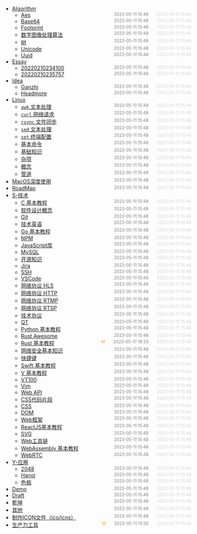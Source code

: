 - [Algorithm](Algorithm)
  - [Aes](Algorithm/aes)<span style="font-size:.8em;float:right"><span style="color:orange"></span><span style="padding-left:2em;color:gray;">2023-05-11 15:48</span><span style="padding-left:2em;color:lightgray;">2023-05-11 15:48</span></span>
  - [Base64](Algorithm/base64)<span style="font-size:.8em;float:right"><span style="color:orange"></span><span style="padding-left:2em;color:gray;">2023-05-11 15:48</span><span style="padding-left:2em;color:lightgray;">2023-05-11 15:48</span></span>
  - [Footprint](Algorithm/footprint)<span style="font-size:.8em;float:right"><span style="color:orange"></span><span style="padding-left:2em;color:gray;">2023-05-11 15:48</span><span style="padding-left:2em;color:lightgray;">2023-05-11 15:48</span></span>
  - [数字图像处理算法](Algorithm/image)<span style="font-size:.8em;float:right"><span style="color:orange"></span><span style="padding-left:2em;color:gray;">2023-05-11 15:48</span><span style="padding-left:2em;color:lightgray;">2023-05-11 15:48</span></span>
  - [树](Algorithm/tree)<span style="font-size:.8em;float:right"><span style="color:orange"></span><span style="padding-left:2em;color:gray;">2023-05-11 15:48</span><span style="padding-left:2em;color:lightgray;">2023-05-11 15:48</span></span>
  - [Unicode](Algorithm/unicode)<span style="font-size:.8em;float:right"><span style="color:orange"></span><span style="padding-left:2em;color:gray;">2023-05-11 15:48</span><span style="padding-left:2em;color:lightgray;">2023-05-11 15:48</span></span>
  - [Uuid](Algorithm/uuid)<span style="font-size:.8em;float:right"><span style="color:orange"></span><span style="padding-left:2em;color:gray;">2023-05-11 15:48</span><span style="padding-left:2em;color:lightgray;">2023-05-11 15:48</span></span>
- [Essay](Essay)
  - [20220210234100](Essay/20220210234100)<span style="font-size:.8em;float:right"><span style="color:orange"></span><span style="padding-left:2em;color:gray;">2023-05-11 15:48</span><span style="padding-left:2em;color:lightgray;">2023-05-11 15:48</span></span>
  - [20220210235757](Essay/20220210235757)<span style="font-size:.8em;float:right"><span style="color:orange"></span><span style="padding-left:2em;color:gray;">2023-05-11 15:48</span><span style="padding-left:2em;color:lightgray;">2023-05-11 15:48</span></span>
- [Idea](Idea)
  - [Ganzhi](Idea/ganzhi)<span style="font-size:.8em;float:right"><span style="color:orange"></span><span style="padding-left:2em;color:gray;">2023-05-11 15:48</span><span style="padding-left:2em;color:lightgray;">2023-05-11 15:48</span></span>
  - [Headmore](Idea/headmore)<span style="font-size:.8em;float:right"><span style="color:orange"></span><span style="padding-left:2em;color:gray;">2023-05-11 15:48</span><span style="padding-left:2em;color:lightgray;">2023-05-11 15:48</span></span>
- [Linux](Linux)
  - [`awk` 文本处理](Linux/awk)<span style="font-size:.8em;float:right"><span style="color:orange"></span><span style="padding-left:2em;color:gray;">2023-05-11 15:48</span><span style="padding-left:2em;color:lightgray;">2023-05-11 15:48</span></span>
  - [`curl` 网络请求](Linux/curl)<span style="font-size:.8em;float:right"><span style="color:orange"></span><span style="padding-left:2em;color:gray;">2023-05-11 15:48</span><span style="padding-left:2em;color:lightgray;">2023-05-11 15:48</span></span>
  - [`rsync` 文件同步](Linux/rsync)<span style="font-size:.8em;float:right"><span style="color:orange"></span><span style="padding-left:2em;color:gray;">2023-05-11 15:48</span><span style="padding-left:2em;color:lightgray;">2023-05-11 15:48</span></span>
  - [`sed` 文本处理](Linux/sed)<span style="font-size:.8em;float:right"><span style="color:orange"></span><span style="padding-left:2em;color:gray;">2023-05-11 15:48</span><span style="padding-left:2em;color:lightgray;">2023-05-11 15:48</span></span>
  - [`set` 终端配置](Linux/set)<span style="font-size:.8em;float:right"><span style="color:orange"></span><span style="padding-left:2em;color:gray;">2023-05-11 15:48</span><span style="padding-left:2em;color:lightgray;">2023-05-11 15:48</span></span>
  - [基本命令](Linux/%E5%9F%BA%E6%9C%AC%E5%91%BD%E4%BB%A4)<span style="font-size:.8em;float:right"><span style="color:orange"></span><span style="padding-left:2em;color:gray;">2023-05-11 15:48</span><span style="padding-left:2em;color:lightgray;">2023-05-11 15:48</span></span>
  - [基础知识](Linux/%E5%9F%BA%E7%A1%80%E7%9F%A5%E8%AF%86)<span style="font-size:.8em;float:right"><span style="color:orange"></span><span style="padding-left:2em;color:gray;">2023-05-11 15:48</span><span style="padding-left:2em;color:lightgray;">2023-05-11 15:48</span></span>
  - [杂项](Linux/%E6%9D%82%E9%A1%B9)<span style="font-size:.8em;float:right"><span style="color:orange"></span><span style="padding-left:2em;color:gray;">2023-05-11 15:48</span><span style="padding-left:2em;color:lightgray;">2023-05-11 15:48</span></span>
  - [概念](Linux/%E6%A6%82%E5%BF%B5)<span style="font-size:.8em;float:right"><span style="color:orange"></span><span style="padding-left:2em;color:gray;">2023-05-11 15:48</span><span style="padding-left:2em;color:lightgray;">2023-05-11 15:48</span></span>
  - [管道](Linux/%E7%AE%A1%E9%81%93)<span style="font-size:.8em;float:right"><span style="color:orange"></span><span style="padding-left:2em;color:gray;">2023-05-11 15:48</span><span style="padding-left:2em;color:lightgray;">2023-05-11 15:48</span></span>
- [MacOS深度使用](MacOS%E6%B7%B1%E5%BA%A6%E4%BD%BF%E7%94%A8)<span style="font-size:.8em;float:right"><span style="color:orange"></span><span style="padding-left:2em;color:gray;">2023-05-11 15:48</span><span style="padding-left:2em;color:lightgray;">2023-05-11 15:48</span></span>
- [RoadMap](RoadMap)<span style="font-size:.8em;float:right"><span style="color:orange"></span><span style="padding-left:2em;color:gray;">2023-05-11 15:48</span><span style="padding-left:2em;color:lightgray;">2023-05-11 15:48</span></span>
- [S-技术](S-%E6%8A%80%E6%9C%AF)
  - [C 基本教程](S-%E6%8A%80%E6%9C%AF/C)<span style="font-size:.8em;float:right"><span style="color:orange"></span><span style="padding-left:2em;color:gray;">2023-05-11 15:48</span><span style="padding-left:2em;color:lightgray;">2023-05-11 15:48</span></span>
  - [软件设计概念](S-%E6%8A%80%E6%9C%AF/Concept)<span style="font-size:.8em;float:right"><span style="color:orange"></span><span style="padding-left:2em;color:gray;">2023-05-11 15:48</span><span style="padding-left:2em;color:lightgray;">2023-05-11 15:48</span></span>
  - [Git](S-%E6%8A%80%E6%9C%AF/Git)<span style="font-size:.8em;float:right"><span style="color:orange"></span><span style="padding-left:2em;color:gray;">2023-05-11 15:48</span><span style="padding-left:2em;color:lightgray;">2023-05-11 15:48</span></span>
  - [技术英语](S-%E6%8A%80%E6%9C%AF/Glossary)<span style="font-size:.8em;float:right"><span style="color:orange"></span><span style="padding-left:2em;color:gray;">2023-05-11 15:48</span><span style="padding-left:2em;color:lightgray;">2023-05-11 15:48</span></span>
  - [Go 基本教程](S-%E6%8A%80%E6%9C%AF/Go)<span style="font-size:.8em;float:right"><span style="color:orange"></span><span style="padding-left:2em;color:gray;">2023-05-11 15:48</span><span style="padding-left:2em;color:lightgray;">2023-05-11 15:48</span></span>
  - [NPM](S-%E6%8A%80%E6%9C%AF/JavaScript-NPM)<span style="font-size:.8em;float:right"><span style="color:orange"></span><span style="padding-left:2em;color:gray;">2023-05-11 15:48</span><span style="padding-left:2em;color:lightgray;">2023-05-11 15:48</span></span>
  - [JavaScript库](S-%E6%8A%80%E6%9C%AF/JavaScript-Packages)<span style="font-size:.8em;float:right"><span style="color:orange"></span><span style="padding-left:2em;color:gray;">2023-05-11 15:48</span><span style="padding-left:2em;color:lightgray;">2023-05-11 15:48</span></span>
  - [MySQL](S-%E6%8A%80%E6%9C%AF/MySQL)<span style="font-size:.8em;float:right"><span style="color:orange"></span><span style="padding-left:2em;color:gray;">2023-05-11 15:48</span><span style="padding-left:2em;color:lightgray;">2023-05-11 15:48</span></span>
  - [开源知识](S-%E6%8A%80%E6%9C%AF/OpenSource)<span style="font-size:.8em;float:right"><span style="color:orange"></span><span style="padding-left:2em;color:gray;">2023-05-11 15:48</span><span style="padding-left:2em;color:lightgray;">2023-05-11 15:48</span></span>
  - [Jira](S-%E6%8A%80%E6%9C%AF/Program-Jira)<span style="font-size:.8em;float:right"><span style="color:orange"></span><span style="padding-left:2em;color:gray;">2023-05-11 15:48</span><span style="padding-left:2em;color:lightgray;">2023-05-11 15:48</span></span>
  - [SSH](S-%E6%8A%80%E6%9C%AF/Program-SSH)<span style="font-size:.8em;float:right"><span style="color:orange"></span><span style="padding-left:2em;color:gray;">2023-05-11 15:48</span><span style="padding-left:2em;color:lightgray;">2023-05-11 15:48</span></span>
  - [VSCode](S-%E6%8A%80%E6%9C%AF/Program-VSCode)<span style="font-size:.8em;float:right"><span style="color:orange"></span><span style="padding-left:2em;color:gray;">2023-05-11 15:48</span><span style="padding-left:2em;color:lightgray;">2023-05-11 15:48</span></span>
  - [网络协议 HLS](S-%E6%8A%80%E6%9C%AF/Protocol-HLS)<span style="font-size:.8em;float:right"><span style="color:orange"></span><span style="padding-left:2em;color:gray;">2023-05-11 15:48</span><span style="padding-left:2em;color:lightgray;">2023-05-11 15:48</span></span>
  - [网络协议 HTTP](S-%E6%8A%80%E6%9C%AF/Protocol-HTTP)<span style="font-size:.8em;float:right"><span style="color:orange"></span><span style="padding-left:2em;color:gray;">2023-05-11 15:48</span><span style="padding-left:2em;color:lightgray;">2023-05-11 15:48</span></span>
  - [网络协议 RTMP](S-%E6%8A%80%E6%9C%AF/Protocol-RTMP)<span style="font-size:.8em;float:right"><span style="color:orange"></span><span style="padding-left:2em;color:gray;">2023-05-11 15:48</span><span style="padding-left:2em;color:lightgray;">2023-05-11 15:48</span></span>
  - [网络协议 RTSP](S-%E6%8A%80%E6%9C%AF/Protocol-RTSP)<span style="font-size:.8em;float:right"><span style="color:orange"></span><span style="padding-left:2em;color:gray;">2023-05-11 15:48</span><span style="padding-left:2em;color:lightgray;">2023-05-11 15:48</span></span>
  - [技术协议](S-%E6%8A%80%E6%9C%AF/Protocol)<span style="font-size:.8em;float:right"><span style="color:orange"></span><span style="padding-left:2em;color:gray;">2023-05-11 15:48</span><span style="padding-left:2em;color:lightgray;">2023-05-11 15:48</span></span>
  - [QT](S-%E6%8A%80%E6%9C%AF/Python-Qt)<span style="font-size:.8em;float:right"><span style="color:orange"></span><span style="padding-left:2em;color:gray;">2023-05-11 15:48</span><span style="padding-left:2em;color:lightgray;">2023-05-11 15:48</span></span>
  - [Python 基本教程](S-%E6%8A%80%E6%9C%AF/Python)<span style="font-size:.8em;float:right"><span style="color:orange"></span><span style="padding-left:2em;color:gray;">2023-05-11 15:48</span><span style="padding-left:2em;color:lightgray;">2023-05-11 15:48</span></span>
  - [Rust Awesome](S-%E6%8A%80%E6%9C%AF/Rust-Awesome)<span style="font-size:.8em;float:right"><span style="color:orange"></span><span style="padding-left:2em;color:gray;">2023-05-11 15:48</span><span style="padding-left:2em;color:lightgray;">2023-05-11 15:48</span></span>
  - [Rust 基本教程](S-%E6%8A%80%E6%9C%AF/Rust)<span style="font-size:.8em;float:right"><span style="color:orange">M</span><span style="padding-left:2em;color:gray;">2023-05-17 18:33</span><span style="padding-left:2em;color:lightgray;">2023-05-11 15:48</span></span>
  - [网络安全基本知识](S-%E6%8A%80%E6%9C%AF/Security)<span style="font-size:.8em;float:right"><span style="color:orange"></span><span style="padding-left:2em;color:gray;">2023-05-11 15:48</span><span style="padding-left:2em;color:lightgray;">2023-05-11 15:48</span></span>
  - [快捷键](S-%E6%8A%80%E6%9C%AF/Shortcuts)<span style="font-size:.8em;float:right"><span style="color:orange"></span><span style="padding-left:2em;color:gray;">2023-05-11 15:48</span><span style="padding-left:2em;color:lightgray;">2023-05-11 15:48</span></span>
  - [Swift 基本教程](S-%E6%8A%80%E6%9C%AF/Swift)<span style="font-size:.8em;float:right"><span style="color:orange"></span><span style="padding-left:2em;color:gray;">2023-05-11 15:48</span><span style="padding-left:2em;color:lightgray;">2023-05-11 15:48</span></span>
  - [V 基本教程](S-%E6%8A%80%E6%9C%AF/V)<span style="font-size:.8em;float:right"><span style="color:orange"></span><span style="padding-left:2em;color:gray;">2023-05-11 15:48</span><span style="padding-left:2em;color:lightgray;">2023-05-11 15:48</span></span>
  - [VT100](S-%E6%8A%80%E6%9C%AF/VT100)<span style="font-size:.8em;float:right"><span style="color:orange"></span><span style="padding-left:2em;color:gray;">2023-05-11 15:48</span><span style="padding-left:2em;color:lightgray;">2023-05-11 15:48</span></span>
  - [Vim](S-%E6%8A%80%E6%9C%AF/Vim)<span style="font-size:.8em;float:right"><span style="color:orange"></span><span style="padding-left:2em;color:gray;">2023-05-11 15:48</span><span style="padding-left:2em;color:lightgray;">2023-05-11 15:48</span></span>
  - [Web API](S-%E6%8A%80%E6%9C%AF/Web-API)<span style="font-size:.8em;float:right"><span style="color:orange"></span><span style="padding-left:2em;color:gray;">2023-05-11 15:48</span><span style="padding-left:2em;color:lightgray;">2023-05-11 15:48</span></span>
  - [CSS代码片段](S-%E6%8A%80%E6%9C%AF/Web-CSS-Snippet)<span style="font-size:.8em;float:right"><span style="color:orange"></span><span style="padding-left:2em;color:gray;">2023-05-11 15:48</span><span style="padding-left:2em;color:lightgray;">2023-05-11 15:48</span></span>
  - [CSS](S-%E6%8A%80%E6%9C%AF/Web-CSS)<span style="font-size:.8em;float:right"><span style="color:orange"></span><span style="padding-left:2em;color:gray;">2023-05-11 15:48</span><span style="padding-left:2em;color:lightgray;">2023-05-11 15:48</span></span>
  - [DOM](S-%E6%8A%80%E6%9C%AF/Web-DOM)<span style="font-size:.8em;float:right"><span style="color:orange"></span><span style="padding-left:2em;color:gray;">2023-05-11 15:48</span><span style="padding-left:2em;color:lightgray;">2023-05-11 15:48</span></span>
  - [Web框架](S-%E6%8A%80%E6%9C%AF/Web-Frameworks)<span style="font-size:.8em;float:right"><span style="color:orange"></span><span style="padding-left:2em;color:gray;">2023-05-11 15:48</span><span style="padding-left:2em;color:lightgray;">2023-05-11 15:48</span></span>
  - [ReactJS基本教程](S-%E6%8A%80%E6%9C%AF/Web-ReactJS)<span style="font-size:.8em;float:right"><span style="color:orange"></span><span style="padding-left:2em;color:gray;">2023-05-11 15:48</span><span style="padding-left:2em;color:lightgray;">2023-05-11 15:48</span></span>
  - [SVG](S-%E6%8A%80%E6%9C%AF/Web-SVG)<span style="font-size:.8em;float:right"><span style="color:orange"></span><span style="padding-left:2em;color:gray;">2023-05-11 15:48</span><span style="padding-left:2em;color:lightgray;">2023-05-11 15:48</span></span>
  - [Web工具链](S-%E6%8A%80%E6%9C%AF/Web-Toolchain)<span style="font-size:.8em;float:right"><span style="color:orange"></span><span style="padding-left:2em;color:gray;">2023-05-11 15:48</span><span style="padding-left:2em;color:lightgray;">2023-05-11 15:48</span></span>
  - [WebAssembly 基本教程](S-%E6%8A%80%E6%9C%AF/WebAssembly)<span style="font-size:.8em;float:right"><span style="color:orange"></span><span style="padding-left:2em;color:gray;">2023-05-11 15:48</span><span style="padding-left:2em;color:lightgray;">2023-05-11 15:48</span></span>
  - [WebRTC](S-%E6%8A%80%E6%9C%AF/WebRTC)<span style="font-size:.8em;float:right"><span style="color:orange"></span><span style="padding-left:2em;color:gray;">2023-05-11 15:48</span><span style="padding-left:2em;color:lightgray;">2023-05-11 15:48</span></span>
- [Y-应用](Y-%E5%BA%94%E7%94%A8)
  - [2048](Y-%E5%BA%94%E7%94%A8/2048)<span style="font-size:.8em;float:right"><span style="color:orange"></span><span style="padding-left:2em;color:gray;">2023-05-11 15:48</span><span style="padding-left:2em;color:lightgray;">2023-05-11 15:48</span></span>
  - [Hanoi](Y-%E5%BA%94%E7%94%A8/Hanoi)<span style="font-size:.8em;float:right"><span style="color:orange"></span><span style="padding-left:2em;color:gray;">2023-05-11 15:48</span><span style="padding-left:2em;color:lightgray;">2023-05-11 15:48</span></span>
  - [色板](Y-%E5%BA%94%E7%94%A8/%E8%89%B2%E6%9D%BF)<span style="font-size:.8em;float:right"><span style="color:orange"></span><span style="padding-left:2em;color:gray;">2023-05-11 15:48</span><span style="padding-left:2em;color:lightgray;">2023-05-11 15:48</span></span>
- [Demo](demo)<span style="font-size:.8em;float:right"><span style="color:orange"></span><span style="padding-left:2em;color:gray;">2023-05-11 15:48</span><span style="padding-left:2em;color:lightgray;">2023-05-11 15:48</span></span>
- [Draft](draft)<span style="font-size:.8em;float:right"><span style="color:orange"></span><span style="padding-left:2em;color:gray;">2023-05-11 15:48</span><span style="padding-left:2em;color:lightgray;">2023-05-11 15:48</span></span>
- [乾坤](%E4%B9%BE%E5%9D%A4)<span style="font-size:.8em;float:right"><span style="color:orange"></span><span style="padding-left:2em;color:gray;">2023-05-11 15:48</span><span style="padding-left:2em;color:lightgray;">2023-05-11 15:48</span></span>
- [其他](%E5%85%B6%E4%BB%96)<span style="font-size:.8em;float:right"><span style="color:orange"></span><span style="padding-left:2em;color:gray;">2023-05-11 15:48</span><span style="padding-left:2em;color:lightgray;">2023-05-11 15:48</span></span>
- [制作ICON文件（ico/icns）](%E5%88%B6%E4%BD%9CICON%E6%96%87%E4%BB%B6)<span style="font-size:.8em;float:right"><span style="color:orange"></span><span style="padding-left:2em;color:gray;">2023-05-11 15:48</span><span style="padding-left:2em;color:lightgray;">2023-05-11 15:48</span></span>
- [生产力工具](%E7%94%9F%E4%BA%A7%E5%8A%9B)<span style="font-size:.8em;float:right"><span style="color:orange">M</span><span style="padding-left:2em;color:gray;">2023-05-11 15:50</span><span style="padding-left:2em;color:lightgray;">2023-05-11 15:48</span></span>
